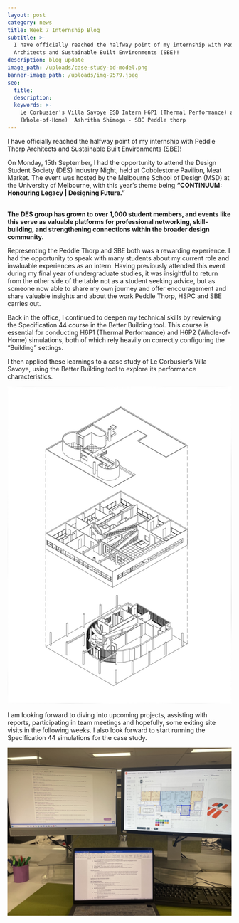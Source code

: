 ```yaml
---
layout: post
category: news
title: Week 7 Internship Blog
subtitle: >-
  I have officially reached the halfway point of my internship with Peddle Thorp
  Architects and Sustainable Built Environments (SBE)!
description: blog update
image_path: /uploads/case-study-bd-model.png
banner-image_path: /uploads/img-9579.jpeg
seo:
  title:
  description:
  keywords: >-
    Le Corbusier's Villa Savoye ESD Intern H6P1 (Thermal Performance) and H6P2
    (Whole-of-Home)  Ashritha Shimoga - SBE Peddle thorp
---
```

I have officially reached the halfway point of my internship with Peddle Thorp Architects and Sustainable Built Environments (SBE)!

On Monday, 15th September, I had the opportunity to attend the Design Student Society (DES) Industry Night, held at Cobblestone Pavilion, Meat Market. The event was hosted by the Melbourne School of Design (MSD) at the University of Melbourne, with this year’s theme being **“CONTINUUM: Honouring Legacy \| Designing Future.”**

**<br>The DES group has grown to over 1,000 student members, and events like this serve as valuable platforms for professional networking, skill-building, and strengthening connections within the broader design community.**

Representing the Peddle Thorp and SBE both was a rewarding experience. I had the opportunity to speak with many students about my current role and invaluable experiences as an intern. Having previously attended this event during my final year of undergraduate studies, it was insightful to return from the other side of the table not as a student seeking advice, but as someone now able to share my own journey and offer encouragement and share valuable insights and about the work Peddle Thorp, HSPC and SBE carries out.

Back in the office, I continued to deepen my technical skills by reviewing the Specification 44 course in the Better Building tool. This course is essential for conducting H6P1 (Thermal Performance) and H6P2 (Whole-of-Home) simulations, both of which rely heavily on correctly configuring the “Building” settings.

I then applied these learnings to a case study of Le Corbusier’s Villa Savoye, using the Better Building tool to explore its performance characteristics.

![](/uploads/villa-savoye-exploded-iso.jpg)

I am looking forward to diving into upcoming projects, assisting with reports, participating in team meetings and hopefully, some exiting site visits in the following weeks. I also look forward to start running the Specification 44 simulations for the case study.

![](/uploads/img-9608.jpeg)